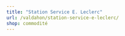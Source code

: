 ```yaml
---
title: "Station Service E. Leclerc"
url: /valdahon/station-service-e-leclerc/
shop: commodité
---
```

